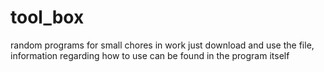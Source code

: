 # tool_box
random programs for small chores in work
just download and use the file, information regarding how to use can be found in the program itself
